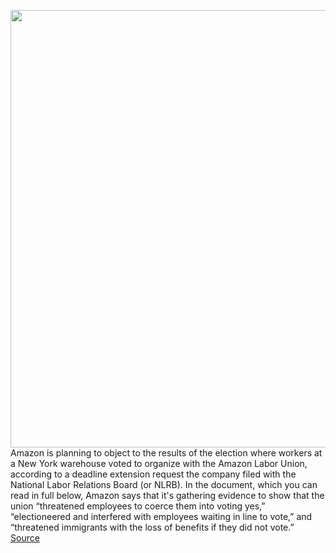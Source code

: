 <img src='https://cdn.vox-cdn.com/thumbor/TqobVejTP44rSairxa9AsQHzk3c=/0x0:3000x2000/1200x800/filters:focal(1260x760:1740x1240)/cdn.vox-cdn.com/uploads/chorus_image/image/70723880/acastro_180329_1777_amazon_0002.0.jpg' width='700px' /><br/>
Amazon is planning to object to the results of the election where workers at a New York warehouse voted to organize with the Amazon Labor Union, according to a deadline extension request the company filed with the National Labor Relations Board (or NLRB). In the document, which you can read in full below, Amazon says that it's gathering evidence to show that the union “threatened employees to coerce them into voting yes,” “electioneered and interfered with employees waiting in line to vote,” and “threatened immigrants with the loss of benefits if they did not vote.”
<a href='https://www.theverge.com/2022/4/7/23015642/amazon-alu-union-victory-staten-island-objection-plan'> Source <a/>